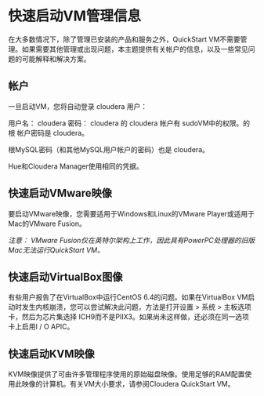 # 快速启动VM管理信息

在大多数情况下，除了管理已安装的产品和服务之外，QuickStart VM不需要管理。如果需要其他管理或出现问题，本主题提供有关帐户的信息，以及一些常见问题的可能解释和解决方案。

##  帐户
一旦启动VM，您将自动登录 cloudera 用户：

用户名： cloudera
密码： cloudera
的 cloudera 帐户有 sudoVM中的权限。的根 帐户密码是 cloudera。

根MySQL密码（和其他MySQL用户帐户的密码）也是 cloudera。

Hue和Cloudera Manager使用相同的凭据。

## 快速启动VMware映像
要启动VMware映像，您需要适用于Windows和Linux的VMware Player或适用于Mac的VMware Fusion。

*注意： VMware Fusion仅在英特尔架构上工作，因此具有PowerPC处理器的旧版Mac无法运行QuickStart VM。*

## 快速启动VirtualBox图像
有些用户报告了在VirtualBox中运行CentOS 6.4的问题。如果在VirtualBox VM启动时发生内核崩溃，您可以尝试解决此问题，方法是打开设置 > 系统 > 主板选项卡，然后为芯片集选择 ICH9而不是PIIX3。如果尚未这样做，还必须在同一选项卡上启用I / O APIC。

## 快速启动KVM映像
KVM映像提供了可由许多管理程序使用的原始磁盘映像。使用足够的RAM配置使用此映像的计算机。有关VM大小要求，请参阅Cloudera QuickStart VM。


